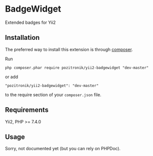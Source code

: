 BadgeWidget
============
Extended badges for Yii2

Installation
------------

The preferred way to install this extension is through [composer](http://getcomposer.org/download/).

Run

```
php composer.phar require pozitronik/yii2-badgewidget "dev-master"
```

or add

```
"pozitronik/yii2-badgewidget": "dev-master"
```

to the require section of your `composer.json` file.

Requirements
------------

Yii2,
PHP >= 7.4.0

Usage
-----
Sorry, not documented yet (but you can rely on PHPDoc).